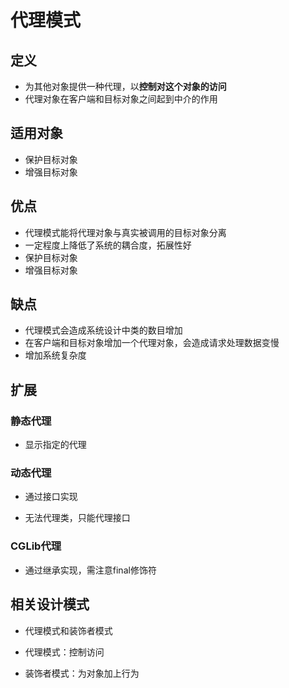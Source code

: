 # 代理模式

## 定义

- 为其他对象提供一种代理，以**控制对这个对象的访问**
- 代理对象在客户端和目标对象之间起到中介的作用

## 适用对象

- 保护目标对象
- 增强目标对象

## 优点

- 代理模式能将代理对象与真实被调用的目标对象分离
- 一定程度上降低了系统的耦合度，拓展性好
- 保护目标对象
- 增强目标对象

## 缺点

- 代理模式会造成系统设计中类的数目增加
- 在客户端和目标对象增加一个代理对象，会造成请求处理数据变慢
- 增加系统复杂度

## 扩展

### 静态代理

- 显示指定的代理

### 动态代理

- 通过接口实现

- 无法代理类，只能代理接口

### CGLib代理

- 通过继承实现，需注意final修饰符

## 相关设计模式

- 代理模式和装饰者模式

- 代理模式：控制访问

- 装饰者模式：为对象加上行为